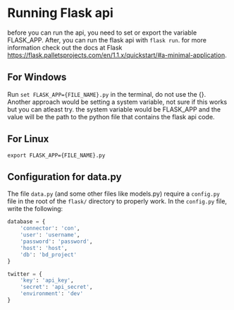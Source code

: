 # Running Flask api
before you can run the api, you need to set or export the variable FLASK_APP. After, you can run the flask api with `flask run`. for more information check out the docs at Flask <https://flask.palletsprojects.com/en/1.1.x/quickstart/#a-minimal-application>.

## For Windows
Run `set FLASK_APP={FILE_NAME}.py` in the terminal, do not use the {}. Another approach would be setting a system variable, not sure if this works but you can atleast try. the system variable would be FLASK_APP and the value will be the path to the python file that contains the flask api code.

## For Linux
`export FLASK_APP={FILE_NAME}.py`

## Configuration for data.py
The file `data.py` (and some other files like models.py) require a `config.py` file in the root of the `flask/` directory to properly work.
In the `config.py` file, write the following:
```python
database = {
	'connector': 'con',
	'user': 'username',
	'password': 'password',
	'host': 'host',
	'db': 'bd_project'
}

twitter = {
	'key': 'api_key',
	'secret': 'api_secret',
	'environment': 'dev'
}

```
